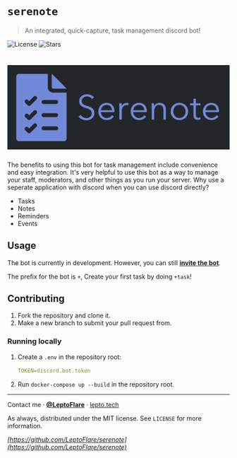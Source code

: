 # `serenote`
> An integrated, quick-capture, task management discord bot!

![License][license-shield]
![Stars][stars-shield]
# ![Banner](banner.png)

The benefits to using this bot for task management include convenience and easy integration. It's very helpful to use this bot as a way to manage your staff, moderators, and other things as you run your server. Why use a seperate application with discord when you can use discord directly?
- Tasks
- Notes
- Reminders
- Events

## Usage <!-- Using the product -->
The bot is currently in development. However, you can still [**invite the bot**](https://discord.com/api/oauth2/authorize?client_id=761796288575438860&permissions=387136&scope=bot).

The prefix for the bot is `+`, Create your first task by doing `+task`!

## Contributing <!-- Using the source -->
1. Fork the repository and clone it.
2. Make a new branch to submit your pull request from.

### Running locally
1. Create a `.env` in the repository root:
   ```yml
   TOKEN=discord.bot.token
   ```

2. Run `docker-compose up --build` in the repository root.

---

Contact me · [**@LeptoFlare**](https://github.com/LeptoFlare) · [lepto.tech](https://lepto.tech)

As always, distributed under the MIT license. See `LICENSE` for more information.

_[https://github.com/LeptoFlare/serenote](https://github.com/LeptoFlare/serenote)_

<!-- markdown links & imgs -->
[stars-shield]: https://img.shields.io/github/stars/LeptoFlare/serenote.svg?style=social
[license-shield]: https://img.shields.io/github/license/LeptoFlare/serenote.svg?style=flat
